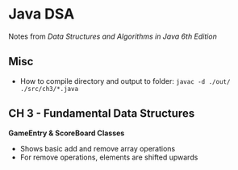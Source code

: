# Java DSA

Notes from _Data Structures and Algorithms in Java 6th Edition_

## Misc
- How to compile directory and output to folder: `javac -d ./out/ ./src/ch3/*.java`

## CH 3 - Fundamental Data Structures

**GameEntry & ScoreBoard Classes**
- Shows basic add and remove array operations
- For remove operations, elements are shifted upwards